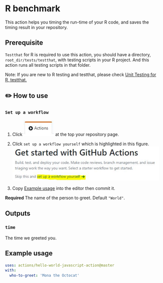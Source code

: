 # R benchmark

This action helps you timing the run-time of your R code, and saves the timing result in your repository. 

## Prerequisite

`Testthat` for R is required to use this action, you should have a directory, `root_dir/tests/testthat`, with testing scripts in your R project. And this action runs all testing scripts in that folder.

Note: If you are new to R testing and testthat, please check [Unit Testing for R, testthat.](https://testthat.r-lib.org/)

## :pencil2: How to use


### `Set up a workflow`

1. Click ![Action button](./readme_pics/action_button.JPG) at the top your repository page.

2. Click `set up a workflow yourself` which is highlighted in this figure.![set-up link](./readme_pics/set_up_link.JPG)  

3. Copy [Example usage](<Example usage>) into the editor then commit it.


**Required** The name of the person to greet. Default `"World"`.

## Outputs

### `time`

The time we greeted you.

## Example usage

```yaml
uses: actions/hello-world-javascript-action@master
with:
  who-to-greet: 'Mona the Octocat'
```
